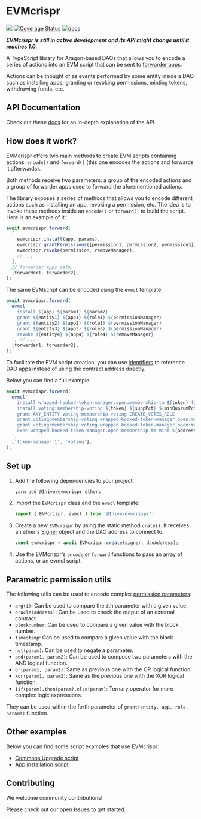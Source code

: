 # EVMcrispr

[![](https://img.shields.io/github/package-json/v/1hive/evmcrispr?label=npm)](https://www.npmjs.com/package/@1hive/evmcrispr)
[![Coverage Status](https://coveralls.io/repos/github/1Hive/EVMcrispr/badge.svg?branch=main)](https://coveralls.io/github/1Hive/EVMcrispr?branch=main)
[![docs](https://github.com/1hive/evmcrispr/actions/workflows/docs.yml/badge.svg)](https://1hive.github.io/EVMcrispr/)

**_EVMcrispr is still in active development and its API might change until it reaches 1.0._**

A TypeScript library for Aragon-based DAOs that allows you to encode a series of actions into an EVM script that can be sent to [forwarder apps](https://hack.aragon.org/docs/forwarding-intro).

Actions can be thought of as events performed by some entity inside a DAO such as installing apps, granting or revoking permissions, minting tokens, withdrawing funds, etc.

## API Documentation

Check out these [docs](https://1hive.github.io/evmcrispr/) for an in-depth explanation of the API.

## How does it work?

EVMcrispr offers two main methods to create EVM scripts containing actions: `encode()` and `forward()` (this one encodes the actions and forwards it afterwards).

Both methods receive two parameters: a group of the encoded actions and a group of forwarder apps used to forward the aforementioned actions.

The library exposes a series of methods that allows you to encode different actions such as installing an app, revoking a permission, etc. The idea is to invoke these methods inside an `encode()` or `forward()` to build the script. Here is an example of it:

```js
await evmcrispr.forward(
  [
    evmcrispr.install(app, params),
    evmcrispr.grantPermissions([permission1, permission2, permission3]),
    evmcrispr.revoke(permission, removeManager),
    // ...
  ],
  // forwarder apps path.
  [forwarder1, forwarder2],
);
```

The same EVMscript can be encoded using the `evmcl` template:

```js
await evmcripsr.forward(
  evmcl`
    install ${app} ${param1} ${param2}
    grant ${entity1} ${app1} ${role1} ${permissionManager}
    grant ${entity2} ${app2} ${role1} ${permissionManager}
    grant ${entity3} ${app3} ${role3} ${permissionManager}
    revoke ${entity4} ${app4} ${role4} ${removeManager}
  `, // ...
  [forwarder1, forwarder2],
);
```

To facilitate the EVM script creation, you can use [identifiers](https://1hive.github.io/EVMcrispr/modules.html#AppIdentifier) to reference DAO apps instead of using the contract address directly.

Below you can find a full example:

```js
await evmcrispr.forward(
  evmcl`
    install wrapped-hooked-token-manager.open:membership-tm ${token} false 0
    install voting:membership-voting ${token} ${suppPct} ${minQuorumPct} ${voteTime}
    grant ANY_ENTITY voting:membership-voting CREATE_VOTES_ROLE
    grant voting:membership-voting wrapped-hooked-token-manager.open:membership-tm MINT_ROLE
    grant voting:membership-voting wrapped-hooked-token-manager.open:membership-tm BURN_ROLE
    exec wrapped-hooked-token-manager.open:membership-tm mint ${address} 2e18
  `,
  ['token-manager:1', 'voting'],
);
```

## Set up

1. Add the following dependencies to your project:

   ```sh
   yarn add @1hive/evmcrispr ethers
   ```

2. Import the `EVMcrispr` class and the `evmcl` template:

   ```js
   import { EVMcrispr, evmcl } from '@1hive/evmcrispr';
   ```

3. Create a new `EVMcrispr` by using the static method `crate()`. It receives an ether's [Signer](https://docs.ethers.io/v5/single-page/#/v5/api/signer/-%23-signers) object and the DAO address to connect to:

   ```js
   const evmcrispr = await EVMcrispr.create(signer, daoAddress);
   ```

4. Use the EVMcrispr's `encode` or `forward` functions to pass an array of actions, or an evmcl script.

## Parametric permission utils

The following utils can be used to encode complex [permission parameters](https://hack.aragon.org/docs/aragonos-ref#parameter-interpretation):

- `arg(i)`: Can be used to compare the `i`th parameter with a given value.
- `oracle(address)`: Can be used to check the output of an external contract
- `blocknumber`: Can be used to compare a given value with the block number.
- `timestamp`: Can be used to compare a given value with the block timestamp.
- `not(param)`: Can be used to negate a parameter.
- `and(param1, param2)`: Can be used to compose two parameters with the AND logical function.
- `or(param1, param2)`: Same as previous one with the OR logical function.
- `xor(param1, param2)`: Same as the previous one with the XOR logical function.
- `iif(param).then(param).else(param)`: Ternary operator for more complex logic expressions.

They can be used within the forth parameter of `grant(entity, app, role, params)` function.

## Other examples

Below you can find some script examples that use EVMcrispr:

- [Commons Upgrade script](https://github.com/CommonsSwarm/commons-upgrade)
- [App installation script](https://gist.github.com/PJColombo/4d4536b87fbae6beece427f0d7de8bb9)

## Contributing

We welcome community contributions!

Please check out our open Issues to get started.

